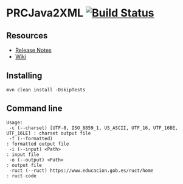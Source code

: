 # PRCJava2XML   [![Build Status](https://travis-ci.org/CSUC/PRC-CSV2XML.svg?branch=develop)](https://travis-ci.org/CSUC/PRC-CSV2XML)

## Resources
* [Release Notes](../../releases)
* [Wiki](../../wiki/Home)

## Installing

```
mvn clean install -DskipTests
```

## Command line

```
Usage: 
 -c (--charset) [UTF-8, ISO_8859_1, US_ASCII, UTF_16, UTF_16BE, UTF_16LE] : charset output file
 -f (--formatted)                                                         : formatted output file
 -i (--input) <Path>                                                      : input file
 -o (--output) <Path>                                                     : output file
 -ruct (--ruct) https://www.educacion.gob.es/ruct/home                    : ruct code
```
